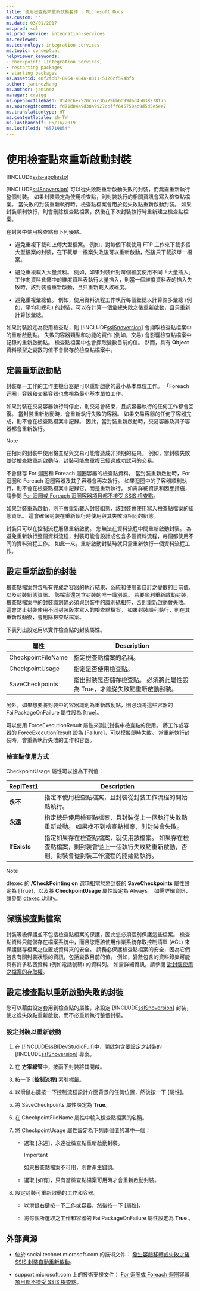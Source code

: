 ```yaml
---
title: 使用檢查點來重新啟動套件 | Microsoft Docs
ms.custom: ''
ms.date: 03/01/2017
ms.prod: sql
ms.prod_service: integration-services
ms.reviewer: ''
ms.technology: integration-services
ms.topic: conceptual
helpviewer_keywords:
- checkpoints [Integration Services]
- restarting packages
- starting packages
ms.assetid: 48f2fbb7-8964-484a-8311-5126cf594bfb
author: janinezhang
ms.author: janinez
manager: craigg
ms.openlocfilehash: 054ec6e7520cb7c3b779bb6699dad45038278f75
ms.sourcegitcommit: fd71d04a9d30a9927cbfff645750ac9d5d5e5ee7
ms.translationtype: HT
ms.contentlocale: zh-TW
ms.lasthandoff: 05/16/2019
ms.locfileid: "65719854"
---
```

# <a name="restart-packages-by-using-checkpoints"></a>使用檢查點來重新啟動封裝

[!INCLUDE[ssis-appliesto](../../includes/ssis-appliesto-ssvrpluslinux-asdb-asdw-xxx.md)]


  [!INCLUDE[ssISnoversion](../../includes/ssisnoversion-md.md)] 可以從失敗點重新啟動失敗的封裝，而無需重新執行整個封裝。 如果封裝設定為使用檢查點，則封裝執行的相關資訊會寫入檢查點檔案。 當失敗的封裝重新執行時，檢查點檔案會用於從失敗點重新啟動封裝。 如果封裝順利執行，則會刪除檢查點檔案，然後在下次封裝執行時重新建立檢查點檔案。  
  
 在封裝中使用檢查點有下列優點。  
  
-   避免重複下載和上傳大型檔案。 例如，對每個下載使用 FTP 工作來下載多個大型檔案的封裝，在下載單一檔案失敗後可以重新啟動，然後只下載該單一檔案。  
  
-   避免重複載入大量資料。 例如，如果封裝針對每個維度使用不同「大量插入」工作向資料倉儲中的維度資料表執行大量插入，則當一個維度資料表的插入失敗時，該封裝會重新啟動，且只重新載入該維度。  
  
-   避免重複彙總值。 例如，使用資料流程工作執行每個彙總以計算許多彙總 (例如，平均和總和) 的封裝，可以在計算一個彙總失敗之後重新啟動，且只重新計算該彙總。  
  
 如果封裝設定為使用檢查點，則 [!INCLUDE[ssISnoversion](../../includes/ssisnoversion-md.md)] 會擷取檢查點檔案中的重新啟動點。 失敗的容器類型和功能的實作 (例如，交易) 會影響檢查點檔案中記錄的重新啟動點。 檢查點檔案中也會擷取變數目前的值。 然而，具有 **Object** 資料類型之變數的值不會儲存於檢查點檔案中。  
  
## <a name="defining-restart-points"></a>定義重新啟動點  
 封裝單一工作的工作主機容器是可以重新啟動的最小基本單位工作。 「Foreach 迴圈」容器和交易容器也會視為最小基本單位工作。  
  
 如果封裝在交易容器執行時停止，則交易會結束，且該容器執行的任何工作都會回復。 當封裝重新啟動時，會重新執行失敗的容器。 如果交易容器的任何子容器完成，則不會在檢查點檔案中記錄。 因此，當封裝重新啟動時，交易容器及其子容器都會重新執行。  
  
> [!NOTE]  
>  在相同的封裝中使用檢查點與交易可能會造成非預期的結果。 例如，當封裝失敗並從檢查點重新啟動時，封裝可能會重複已經過成功認可的交易。  
  
 不會儲存 For 迴圈和 Foreach 迴圈容器的檢查點資料。 當封裝重新啟動時，For 迴圈和 Foreach 迴圈容器及其子容器會再次執行。 如果迴圈中的子容器順利執行，則不會在檢查點檔案中記錄它，而是重新執行。 如需詳細資訊和因應措施，請參閱 [For 迴圈或 Foreach 迴圈容器項目都不接受 SSIS 檢查點](https://go.microsoft.com/fwlink/?LinkId=241633)。  
  
 如果封裝重新啟動，則不會重新載入封裝組態，該封裝會使用寫入檢查點檔案的組態資訊。 這會確保封裝在重新執行時使用與其失敗時相同的組態。  
  
 封裝只可以在控制流程層級重新啟動。 您無法在資料流程中間重新啟動封裝。 為避免重新執行整個資料流程，封裝可能會設計成包含多個資料流程，每個都使用不同的資料流程工作。 如此一來，重新啟動封裝時就只需重新執行一個資料流程工作。  
  
## <a name="configuring-a-package-to-restart"></a>設定重新啟動的封裝  
 檢查點檔案包含所有完成之容器的執行結果、系統和使用者自訂之變數的目前值，以及封裝組態資訊。 該檔案還包含封裝的唯一識別碼。 若要順利重新啟動封裝，檢查點檔案中的封裝識別碼必須與封裝中的識別碼相符，否則重新啟動會失敗。 這會防止封裝使用不同封裝版本寫入的檢查點檔案。 如果封裝順利執行，則在其重新啟動後，會刪除檢查點檔案。  
  
 下表列出設定用以實作檢查點的封裝屬性。  
  
|屬性|Description|  
|--------------|-----------------|  
|CheckpointFileName|指定檢查點檔案的名稱。|  
|CheckpointUsage|指定是否使用檢查點。|  
|SaveCheckpoints|指出封裝是否儲存檢查點。 必須將此屬性設為 True，才能從失敗點重新啟動封裝。|  
  
 另外，如果想要將封裝中的容器識別為重新啟動點，則必須將這些容器的 FailPackageOnFailure 屬性設為 [true]。  
  
 可以使用 ForceExecutionResult 屬性來測試封裝中檢查點的使用。 將工作或容器的 ForceExecutionResult 設為 [Failure]，可以模擬即時失敗。 當重新執行封裝時，會重新執行失敗的工作和容器。  
  
### <a name="checkpoint-usage"></a>檢查點使用方式  
 CheckpointUsage 屬性可以設為下列值：  
  
|ReplTest1|Description|  
|-----------|-----------------|  
|**永不**|指定不使用檢查點檔案，且封裝從封裝工作流程的開始點執行。|  
|**永遠**|指定總是使用檢查點檔案，且封裝從上一個執行失敗點重新啟動。 如果找不到檢查點檔案，則封裝會失敗。|  
|**IfExists**|指定如果存在檢查點檔案，就使用該檔案。 如果存在檢查點檔案，則封裝會從上一個執行失敗點重新啟動，否則，封裝會從封裝工作流程的開始點執行。|  
  
> [!NOTE]  
>  dtexec 的 **/CheckPointing on** 選項相當於將封裝的 **SaveCheckpoints** 屬性設定為 [True]，以及將 **CheckpointUsage** 屬性設定為 Always。 如需詳細資訊，請參閱 [dtexec Utility](../../integration-services/packages/dtexec-utility.md)。  
  
## <a name="securing-checkpoint-files"></a>保護檢查點檔案  
 封裝等級保護並不包括檢查點檔案的保護，因此您必須個別保護這些檔案。 檢查點資料只能儲存在檔案系統中，而且您應該使用作業系統存取控制清單 (ACL) 來保護儲存檔案之位置或資料夾的安全。 請務必保護檢查點檔案的安全，因為它們包含有關封裝狀態的資訊，包括變數目前的值。 例如，變數包含的資料錄集可能具有許多私密資料 (例如電話號碼) 的資料列。 如需詳細資訊，請參閱 [對封裝使用之檔案的存取權](../../integration-services/security/security-overview-integration-services.md#files)。  

## <a name="configure-checkpoints-for-restarting-a-failed-package"></a>設定檢查點以重新啟動失敗的封裝
  您可以藉由設定套用到檢查點的屬性，來設定 [!INCLUDE[ssISnoversion](../../includes/ssisnoversion-md.md)] 封裝，使之從失敗點重新啟動，而不必重新執行整個封裝。  
  
### <a name="to-configure-a-package-to-restart"></a>設定封裝以重新啟動  
  
1.  在 [!INCLUDE[ssBIDevStudioFull](../../includes/ssbidevstudiofull-md.md)]中，開啟包含要設定之封裝的 [!INCLUDE[ssISnoversion](../../includes/ssisnoversion-md.md)] 專案。  
  
2.  在 **方案總管**中，按兩下封裝將其開啟。  
  
3.  按一下 **[控制流程]** 索引標籤。  
  
4.  以滑鼠右鍵按一下控制流程設計介面背景的任何位置，然後按一下 [屬性]。  
  
5.  將 SaveCheckpoints 屬性設定為 **True**。  
  
6.  在 CheckpointFileName 屬性中輸入檢查點檔案的名稱。  
  
7.  將 CheckpointUsage 屬性設定為下列兩個值的其中一個：  
  
    -   選取 [永遠]，永遠從檢查點重新啟動封裝。  
  
        > [!IMPORTANT]  
        >  如果檢查點檔案不可用，則會產生錯誤。  
  
    -   選取 [如有]，只有當檢查點檔案可用時才會重新啟動封裝。  
  
8.  設定封裝可重新啟動的工作和容器。  
  
    -   以滑鼠右鍵按一下工作或容器，然後按一下 [屬性]。  
  
    -   將每個所選取之工作和容器的 FailPackageOnFailure 屬性設定為 **True** 。  
    
## <a name="external-resources"></a>外部資源  
  
-   位於 social.technet.microsoft.com 的技術文件： [發生容錯移轉或失敗之後 SSIS 封裝自動重新啟動](https://go.microsoft.com/fwlink/?LinkId=200407)。  
  
-   support.microsoft.com 上的技術支援文件： [For 迴圈或 Foreach 迴圈容器項目都不接受 SSIS 檢查點](https://go.microsoft.com/fwlink/?LinkId=241633)。  
